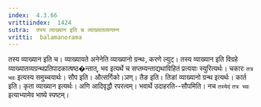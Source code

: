 ```yaml
---
index:  4.3.66
vrittiindex:  1424
sutra:  तस्य व्याख्यान इति च व्याख्यातव्यनाम्न
vritti:  balamanorama 
---
```


तस्य व्याख्यान इति च। व्याख्यायते अनेनेति व्याख्यानो ग्रन्थः, करणे ल्युट्। तस्य व्याख्यान इति विग्रहे व्याख्यातव्यग्रन्थप्रतिपादकात्षष्ठ�न्तात्, भव इत्यर्थे च सप्तम्यन्ताद्यथाविहितं प्रत्ययाः स्युरित्यर्थः। चकारः `तत्र भवः` इत्यस्य समुच्चयार्थः। सौप इति। औत्सर्गिको।ञण्। तैङ इति। तिङां व्याख्यानो ग्रन्थ इत्यर्थः। कार्त इति। कृता व्याख्यान इत्यर्थः। अणि आदिवृद्धौ रपरत्वम्। भवार्थे उदाहरति--सौपमिति। नच `तस्येदं` `तत्र भवः` इत्याभ्यामेव भाष्ये स्पष्टम्। 

